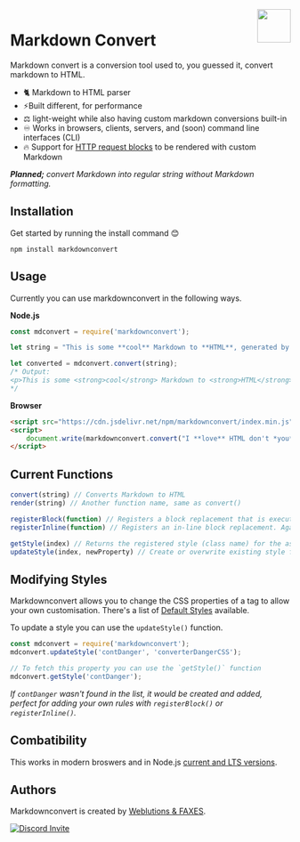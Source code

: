 <a href="https://github.com/FAXES/markdownconvert">
  <img width="60px" height="60px" src="https://weblutions.com/i/sevyTO.png" align="right" />
</a>

# Markdown Convert

Markdown convert is a conversion tool used to, you guessed it, convert markdown to HTML.

- 🐈 Markdown to HTML parser 
- ⚡Built different, for performance
- ⚖️ light-weight while also having custom markdown conversions built-in
- ♾️ Works in browsers, clients, servers, and (soon) command line interfaces (CLI)
- 🔥 Support for [HTTP request blocks](https://docs.weblutions.com/c/products/md-guide-http) to be rendered with custom Markdown

***Planned;** convert Markdown into regular string without Markdown formatting.*

## Installation
Get started by running the install command 😊
```
npm install markdownconvert
```

## Usage
Currently you can use markdownconvert in the following ways.

**Node.js**
```js
const mdconvert = require('markdownconvert');

let string = "This is some **cool** Markdown to **HTML**, generated by `markdownconvert` for ~~me~~ you.";

let converted = mdconvert.convert(string);
/* Output:
<p>This is some <strong>cool</strong> Markdown to <strong>HTML</strong>, generated by <code>markdownconvert</code> for <s>me</s> you.</p>
*/
```

**Browser**
```html
<script src="https://cdn.jsdelivr.net/npm/markdownconvert/index.min.js"></script>
<script>
    document.write(markdownconvert.convert("I **love** HTML don't *you*?"))
</script>
```

## Current Functions
```js
convert(string) // Converts Markdown to HTML
render(string) // Another function name, same as convert()

registerBlock(function) // Registers a block replacement that is executed, good for custom addons
registerInline(function) // Registers an in-line block replacement. Again, good for custom addons

getStyle(index) // Returns the registered style (class name) for the associated element
updateStyle(index, newProperty) // Create or overwrite existing style for the defined element
```

## Modifying Styles
Markdownconvert allows you to change the CSS properties of a tag to allow your own customisation. There's a list of [Default Styles](https://github.com/FAXES/markdownconvert/wiki/Default-Styles) available.

To update a style you can use the `updateStyle()` function.
```js
const mdconvert = require('markdownconvert');
mdconvert.updateStyle('contDanger', 'converterDangerCSS');

// To fetch this property you can use the `getStyle()` function
mdconvert.getStyle('contDanger');
```
*If `contDanger` wasn't found in the list, it would be created and added, perfect for adding your own rules with `registerBlock()` or `registerInline()`.*

## Combatibility

This works in modern broswers and in Node.js [current and LTS versions](https://nodejs.org/en/about/releases/).

## Authors
Markdownconvert is created by [Weblutions & FAXES](https://weblutions.com).

<a href="https://discord.gg/faxes" target="_blank">
    <img alt="Discord Invite" src="https://api.weblutions.com/discord/invite/faxes/light">
</a>
